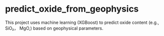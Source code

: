 # predict_oxide_from_geophysics
This project uses machine learning (XGBoost) to predict oxide content (e.g., SiO₂， MgO,) based on geophysical parameters.
